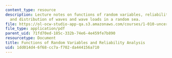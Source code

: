 ```yaml
---
content_type: resource
description: Lecture notes on functions of random variables, reliability analysis,
  and distribution of waves and wave loads in a random sea.
file: https://ol-ocw-studio-app-qa.s3.amazonaws.com/courses/1-010-uncertainty-in-engineering-fall-2008/1dd014d46f68cc7af702da444156a710_app_12.pdf
file_type: application/pdf
parent_uid: 71fd70ed-185c-332b-74e6-4e459fe7b890
resourcetype: Document
title: Functions of Random Variables and Reliability Analysis
uid: 1dd014d4-6f68-cc7a-f702-da444156a710
---
```

